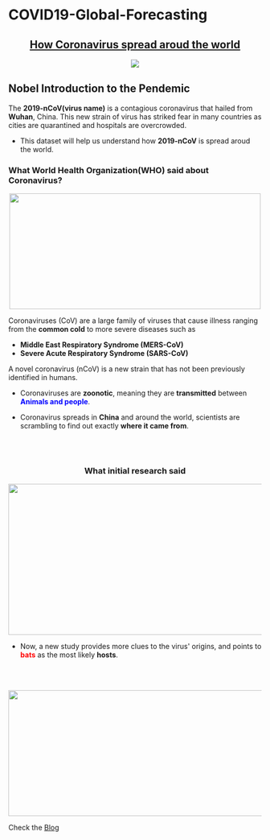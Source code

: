 # COVID19-Global-Forecasting


## <center> <font color='red'><a href='https://medium.com/international-school-of-ai-data-science/the-epidemic-outbreak-novel-coronavirus-2019-ncov-4e635a4f450c'>How Coronavirus spread aroud the world</a></font></center>

<center><img src="https://storage.googleapis.com/kaggle-datasets-images/490520/913071/6f768170042ff67201713be09e3ad3df/dataset-cover.jpg?t=2020-01-26-22-15-00"/></center>


## Nobel Introduction to the Pendemic

The __2019-nCoV(virus name)__ is a contagious coronavirus that hailed from __Wuhan__, China. This new strain of virus has striked fear in many countries as cities are quarantined and hospitals are overcrowded. 

- This dataset will help us understand how __2019-nCoV__ is spread aroud the world.

### What World Health Organization(WHO) said about Coronavirus?

<center><img src="https://www.who.int/images/default-source/health-topics/coronavirus/gettyimages-1181575980.tmb-1024v.jpg?sfvrsn=7ec493b8_4" height=230 width=500/></center>

Coronaviruses (CoV) are a large family of viruses that cause illness ranging from the __common cold__ to more severe diseases such as 
- __Middle East Respiratory Syndrome (MERS-CoV)__ 
- __Severe Acute Respiratory Syndrome (SARS-CoV)__

A novel coronavirus (nCoV) is a new strain that has not been previously identified in humans.

- Coronaviruses are __zoonotic__, meaning they are __transmitted__ between <font color='blue'>__Animals and people__</font>.  

- Coronavirus spreads in __China__ and around the world, scientists are scrambling to find out exactly __where it came from__.

<br><br>
### <center>What initial research said</center>
<center><img src='https://raw.githubusercontent.com/vikramvinay/Titanic-Machine-Learning-from-Disaster/master/bat%20to%20humans.png' height=300 width=550/></center>


- Now, a new study provides more clues to the virus' origins, and points to <font color='red'>__bats__</font> as the most likely __hosts__.

<br><br>

<center><img src="https://i.ytimg.com/vi/CUCPpYzoETk/maxresdefault.jpg" height=250 width=550/></center>



Check the [Blog](https://medium.com/international-school-of-ai-data-science/the-epidemic-outbreak-novel-coronavirus-2019-ncov-4e635a4f450c)



